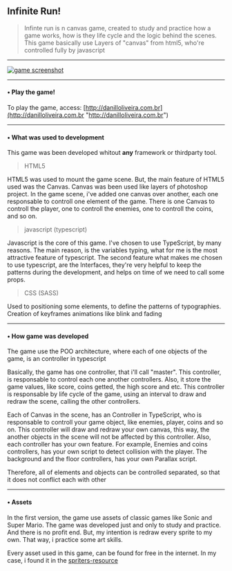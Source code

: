 Infinite Run!
-----
> Infinte run is n canvas game, created to study and practice how a game works, how is they life cycle and the logic behind the scenes. This game basically use Layers of "canvas" from html5, who're controlled fully by javascript

---

[![game screenshot](https://i.imgur.com/XrUlZwg.png "game screenshot")](https://i.imgur.com/XrUlZwg.png "game screenshot")

---

#### • Play the game!
To play the game, access: [http://danilloliveira.com.br](http://danilloliveira.com.br "http://danilloliveira.com.br")

---

#### • What was used to development
This game was been developed whitout **any** framework or thirdparty tool.

> HTML5

HTML5 was used to mount the game scene. But, the main feature of HTML5 used was the Canvas.
Canvas was been used like layers of photoshop project. In the game scene, i've added one canvas over another, each one responsable to controll one element of the game. There is one Canvas to controll the player, one to controll the enemies, one to controll the coins, and so on.

> javascript (typescript)

Javascript is the core of this game.
I've chosen to use TypeScript, by many reasons. The main reason, is the variables typing, what for me is the most attractive feature of typescript. The second feature what makes me chosen to use typescript, are the Interfaces, they're very helpful to keep the patterns during the development, and helps on time of we need to call some props.

> CSS (SASS)

Used to positioning some elements, to define the patterns of typographies. Creation of keyframes animations like blink and fading

----

#### • How game was developed
The game use the POO architecture, where each of one objects of the game, is an controller in typescript

Basically, the game has one controller, that i'll call "master". This controller, is responsable to control each one another controllers. Also, it store the game values, like score, coins getted, the high score and etc. This controller is responsable by life cycle of the game, using an interval to draw and redraw the scene, calling the other controllers.

Each of Canvas in the scene, has an Controller in TypeScript, who is responsable to controll your game object, like enemies, player, coins and so on. This controller will draw and redraw your own canvas, this way, the another objects in the scene will not be affected by this controller. Also, each controller has your own feature. For example, Enemies and coins controllers, has your own script to detect collision with the player. The background and the floor controllers, has your own Parallax script.

Therefore, all of elements and objects can be controlled separated, so that it does not conflict each with other

----

#### • Assets
In the first version, the game use assets of classic games like Sonic and Super Mario. The game was developed just and only to study and practice. And there is no profit end.
But, my intention is redraw every sprite     to my own. That way, i practice some art skills.

Every asset used in this game, can be found for free in the internet. In my case, i found it in the [spriters-resource](https://www.spriters-resource.com/ "spriters-resource")
